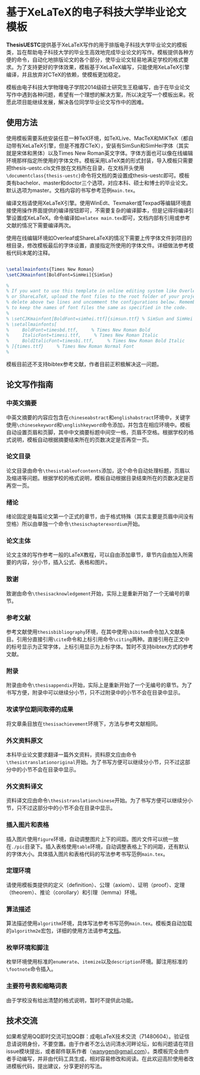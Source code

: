 # 基于XeLaTeX的电子科技大学毕业论文模板

**ThesisUESTC**提供基于XeLaTeX写作的用于排版电子科技大学毕业论文的模板类，旨在帮助电子科技大学的毕业生高效地完成毕业论文的写作。模板提供各种方便的命令，自动化地排版论文的各个部分，使毕业论文轻易地满足学校的格式要求。为了支持更好的字体效果，模板基于XeLaTeX编写，只能使用XeLaTeX引擎编译，并且放弃对CTeX的依赖，使模板更加稳定。

模板由电子科技大学物理电子学院2014级硕士研究生王稳编写，由于在毕业论文写作中遇到各种问题，希望有一个理想的解决方案，所以决定写一个模板出来。祝愿此项目能继续发展，解决各位同学毕业论文写作中的困难。

## 使用方法
使用模板需要系统安装任意一种TeX环境，如TeXLive、MacTeX和MiKTeX（都自动带有XeLaTeX引擎，但是不推荐CTeX），安装有SimSun和SimHei字体（其实就是宋体和黑体）以及Times New Roman英文字体。字体方面也可以像在线编辑环境那样指定所使用的字体文件。模板采用LaTeX类的形式封装，导入模板只需要把thesis-uestc.cls文件放在文档所在目录，在文档开头使用`\documentclass{thesis-uestc}`命令将文档的类设置成thesis-uestc即可。模板类有bachelor、master和doctor三个选项，对应本科、硕士和博士的毕业论文。默认选项为master。文档内容的书写参考范例`main.tex`。

编译文档请使用XeLaTeX引擎。使用WinEdt、Texmaker或Texpad等编辑环境直接使用操作界面提供的编译按钮即可，不需要复杂的编译脚本，但是记得将编译引擎设置成XeLaTeX。命令编译如`xelatex main.tex`即可，文档内部有引用或参考文献的情况下需要编译两次。

使用在线编辑环境如Overleaf或ShareLaTeX的情况下需要上传字体文件到项目的根目录，修改模板最后的字体设置，直接指定所使用的字体文件。详细做法参考模板代码末尾的注释。

```latex

\setallmainfonts{Times New Roman}
\setCJKmainfont[BoldFont=SimHei]{SimSun}

%
% If you want to use this template in online editing system like Overleaf
% or ShareLaTeX, upload the font files to the root folder of your project,
% delete above two lines and uncomment the configurations below. Remember
% to keep the names of font files the same as specified in the code.
%
% \setCJKmainfont[BoldFont=simhei.ttf]{simsun.ttf} % SimSun and SimHei
% \setallmainfonts[
%     BoldFont=timesbd.ttf,     % Times New Roman Bold
%     ItalicFont=timesi.ttf,     % Times New Roman Italic
%     BoldItalicFont=timesbi.ttf,     % Times New Roman Bold Italic
% ]{times.ttf}     % Times New Roman Normal Font
%
```

模板目前还不支持bibtex参考文献，作者目前正积极解决这一问题。

## 论文写作指南

### 中英文摘要

中英文摘要的内容应包含在`chineseabstract`和`englishabstract`环境中，关键字使用`\chinesekeyword`和`\englishkeyword`命令添加，并包含在相应环境中。模板自动设置页眉和页脚，其中中文摘要标题中间空一格，页眉不空格。根据学校的格式说明，模板自动根据摘要结束所在的页数决定是否再空一页。

### 论文目录

论文目录由命令`\thesistableofcontents`添加，这个命令自动处理标题，页眉以及缩进等问题。根据学校的格式说明，模板自动根据目录结束所在的页数决定是否再空一页。

### 绪论

绪论固定是每篇论文第一个正式的章节，由于格式特殊（其实主要是页眉中间没有空格）所以由单独一个命令`\thesischapterexordium`开始。

### 论文主体

论文主体的写作参考一般的LaTeX教程，可以自由添加章节，章节内自由加入所需要的内容，分小节，插入公式、表格和图片。

### 致谢

致谢由命令`\thesisacknowledgement`开始，实际上是重新开始了一个无编号的章节。

### 参考文献

参考文献使用`thesisbibliography`环境，在其中使用`\bibitem`命令加入文献条目。引用分直接引用`\cite`命令和上标引用命令`\citing`两种。直接引用在正文中的标号显示为正常字体，上标引用显示为上标字体。暂时不支持bibtex方式的参考文献。

### 附录

附录由命令`\thesisappendix`开始，实际上是重新开始了一个无编号的章节。为了书写方便，附录中可以继续分小节，只不过附录中的小节不会在目录中显示。

### 攻读学位期间取得的成果

将文章条目放在`thesisachievement`环境下，方法与参考文献相同。

### 外文资料原文

本科毕业论文要求翻译一篇外文资料，资料原文应由命令`\thesistranslationoriginal`开始。为了书写方便可以继续分小节，只不过这部分中的小节不会在目录中显示。

### 外文资料译文

资料译文应由命令`\thesistranslationchinese`开始。为了书写方便可以继续分小节，只不过这部分中的小节不会在目录中显示。

### 插入图片和表格

插入图片使用`figure`环境，自动调整图片上下的间距。图片文件可以统一放在`./pic`目录下。插入表格使用`table`环境，自动调整表格上下的间距，还有默认的字体大小。具体插入图片和表格代码的写法参考书写范例`main.tex`。

### 定理环境

请使用模板类提供的定义（definition）、公理（axiom）、证明（proof）、定理（theorem）、推论（corollary）和引理（lemma）环境。

### 算法描述

算法描述使用`algorithm`环境，具体写法参考书写范例`main.tex`。模板类自动加载的`algorithm2e`宏包，详细的使用方法请参考[文档](http://mirrors.ustc.edu.cn/CTAN/macros/latex/contrib/algorithm2e/doc/algorithm2e.pdf)。

### 枚举环境和脚注

枚举环境使用标准的`enumerate`、`itemize`以及`description`环境。脚注用标准的`\footnote`命令插入。

### 主要符号表和缩略词表

由于学校没有给出清楚的格式说明，暂时不提供此功能。

## 技术交流

如果希望用QQ即时交流可加QQ群：成电LaTeX技术交流（71480604）。验证信息请说明身份，不要空置。由于作者不怎么访问清水河畔论坛，如有问题请在项目issue模块提出，或者邮件联系作者（wanygen@gmail.com）。类模板完全由作者手动编写，并非由代码工具生成，相对容易修改和阅读。在此欢迎高阶使用者改进模板代码，提出建议，分享更好的写法。